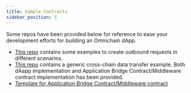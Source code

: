 ```yaml
---
title: Sample Contracts
sidebar_position: 5
---
```


Some repos have been provided below for reference to ease your development efforts for building an Omnichain dApp.

* [This repo](https://github.com/router-protocol/cw-bridge-contracts) contains some examples to create outbound requests in different scenarios.
* [This repo](https://github.com/router-protocol/generic-cc-data-transfer) contains a generic cross-chain data transfer example. Both dAapp implementation and Application Bridge Contract/Middleware contract implementation has been provided.
* [Template for Application Bridge Contract/Middleware contract](https://github.com/router-protocol/cw-bridge-contract-template)


